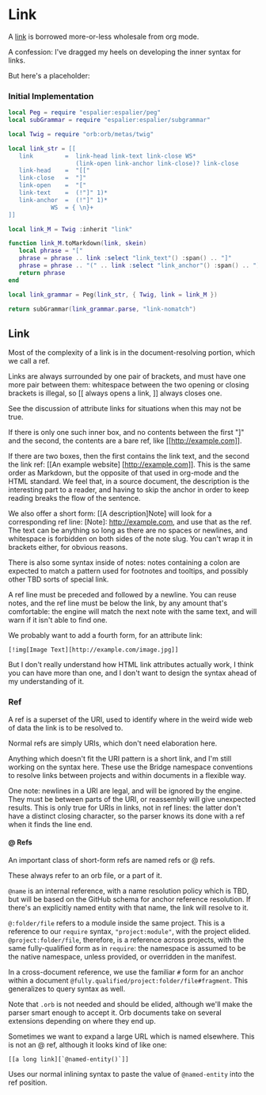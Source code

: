 # Link


  A [link](httk://this.page) is borrowed more-or-less wholesale from org
mode.


A confession: I've dragged my heels on developing the inner syntax for links.


But here's a placeholder:


### Initial Implementation

```lua
local Peg = require "espalier:espalier/peg"
local subGrammar = require "espalier:espalier/subgrammar"

local Twig = require "orb:orb/metas/twig"
```
```lua
local link_str = [[
   link         =  link-head link-text link-close WS*
                   (link-open link-anchor link-close)? link-close
   link-head    =  "[["
   link-close   =  "]"
   link-open    =  "["
   link-text    =  (!"]" 1)*
   link-anchor  =  (!"]" 1)*
            WS  = { \n}+
]]
```
```lua
local link_M = Twig :inherit "link"
```
```lua
function link_M.toMarkdown(link, skein)
   local phrase = "["
   phrase = phrase .. link :select "link_text"() :span() .. "]"
   phrase = phrase .. "(" .. link :select "link_anchor"() :span() .. ")"
   return phrase
end
```
```lua
local link_grammar = Peg(link_str, { Twig, link = link_M })
```
```lua
return subGrammar(link_grammar.parse, "link-nomatch")
```
## Link

Most of the complexity of a link is in the document-resolving portion, which
we call a ref.


Links are always surrounded by one pair of brackets, and must have one more
pair between them: whitespace between the two opening or closing brackets is
illegal, so [[ always opens a link, ]] always closes one.


See the discussion of attribute links for situations when this may not be
true.


If there is only one such inner box, and no contents between the first "]" and
the second, the contents are a bare ref, like [[http://example.com]].


If there are two boxes, then the first contains the link text, and the second
the link ref: [[An example website] [http://example.com]].  This is the
same order as Markdown, but the opposite of that used in org-mode and the HTML
standard.  We feel that, in a source document, the description is the
interesting part to a reader, and having to skip the anchor in order to keep
reading breaks the flow of the sentence.


We also offer a short form: [[A description]Note] will look for a
corresponding ref line: [Note]: http://example.com, and use that as the
ref.  The text can be anything so long as there are no spaces or newlines, and
whitespace is forbidden on both sides of the note slug.  You can't wrap it in
brackets either, for obvious reasons.


There is also some syntax inside of notes: notes containing a colon are
expected to match a pattern used for footnotes and tooltips, and possibly
other TBD sorts of special link.


A ref line must be preceded and followed by a newline.  You can reuse notes,
and the ref line must be below the link, by any amount that's comfortable: the
engine will match the next note with the same text, and will warn if it isn't
able to find one.


We probably want to add a fourth form, for an attribute link:

```orb
[!img[Image Text][http://example.com/image.jpg]]
```

But I don't really understand how HTML link attributes actually work, I think
you can have more than one, and I don't want to design the syntax ahead of my
understanding of it.


### Ref

  A ref is a superset of the URI, used to identify where in the weird wide web
of data the link is to be resolved to.


Normal refs are simply URIs, which don't need elaboration here.


Anything which doesn't fit the URI pattern is a short link, and I'm still
working on the syntax here.  These use the Bridge namespace conventions to
resolve links between projects and within documents in a flexible way.


One note: newlines in a URI are legal, and will be ignored by the engine.
They must be between parts of the URI, or reassembly will give unexpected
results.  This is only true for URIs in links, not in ref lines: the latter
don't have a distinct closing character, so the parser knows its done with a
ref when it finds the line end.


#### @ Refs

An important class of short-form refs are named refs or @ refs.


These always refer to an orb file, or a part of it.


``@name`` is an internal reference, with a name resolution policy which is TBD,
but will be based on the GitHub schema for anchor reference resolution.  If
there's an explicitly named entity with that name, the link will resolve to it.


``@:folder/file`` refers to a module inside the same project.  This is a
reference to our ``require`` syntax, ``"project:module"``, with the project
elided.  ``@project:folder/file``, therefore, is a reference across projects,
with the same fully-qualified form as in ``require``: the namespace is assumed
to be the native namespace, unless provided, or overridden in the manifest.


In a cross-document reference, we use the familiar ``#`` form for an anchor
within a document ``@fully.qualified/project:folder/file#fragment``.  This
generalizes to query syntax as well.


Note that ``.orb`` is not needed and should be elided, although we'll make the
parser smart enough to accept it.  Orb documents take on several extensions
depending on where they end up.


Sometimes we want to expand a large URL which is named elsewhere.  This is
not an @ ref, although it looks kind of like one:

```orb
[[a long link][`@named-entity()`]]
```

Uses our normal inlining syntax to paste the value of ``@named-entity`` into the
ref position.
